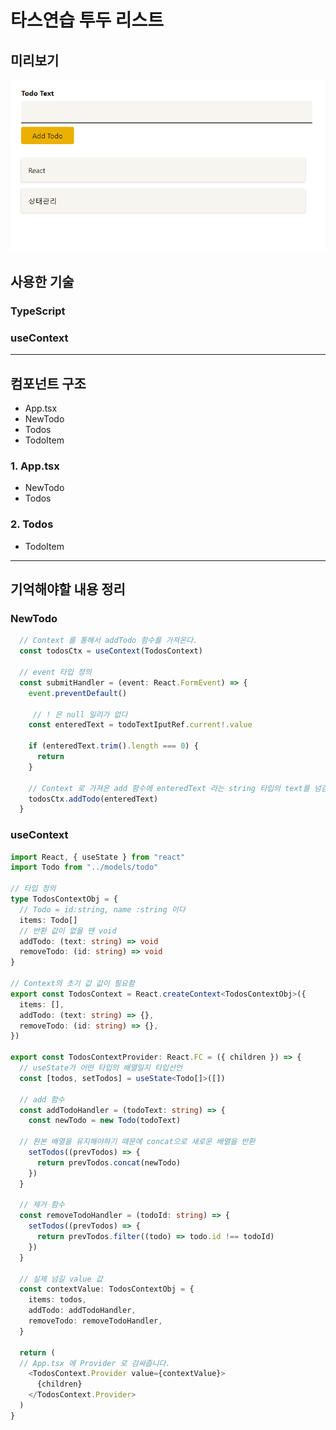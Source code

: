 # 타스연습 투두 리스트

## 미리보기


![이미지1](./src/assets/home.png)


## 사용한 기술
### **TypeScript**
### **useContext**
---
## 컴포넌트 구조

- App.tsx 
- NewTodo
- Todos
- TodoItem

### 1. App.tsx
- NewTodo
- Todos 

### 2. Todos
- TodoItem
---

## 기억해야할 내용 정리

### NewTodo
```typescript
  // Context 를 통해서 addTodo 함수를 가져온다.
  const todosCtx = useContext(TodosContext)

  // event 타입 정의
  const submitHandler = (event: React.FormEvent) => {
    event.preventDefault()

     // ! 은 null 일리가 없다
    const enteredText = todoTextIputRef.current!.value
 
    if (enteredText.trim().length === 0) {
      return
    }

    // Context 로 가져온 add 함수에 enteredText 라는 string 타입의 text를 넘김
    todosCtx.addTodo(enteredText)
  }
```

### useContext

```typeScript
import React, { useState } from "react"
import Todo from "../models/todo"

// 타입 정의
type TodosContextObj = {
  // Todo = id:string, name :string 이다
  items: Todo[]
  // 반환 값이 없을 땐 void
  addTodo: (text: string) => void
  removeTodo: (id: string) => void
}

// Context의 초기 값 값이 필요함
export const TodosContext = React.createContext<TodosContextObj>({
  items: [],
  addTodo: (text: string) => {},
  removeTodo: (id: string) => {},
})

export const TodosContextProvider: React.FC = ({ children }) => {
  // useState가 어떤 타입의 배열일지 타입선언
  const [todos, setTodos] = useState<Todo[]>([])

  // add 함수
  const addTodoHandler = (todoText: string) => {
    const newTodo = new Todo(todoText)

  // 원본 배열을 유지해야하기 때문에 concat으로 새로운 배열을 반환
    setTodos((prevTodos) => {
      return prevTodos.concat(newTodo)
    })
  }

  // 제거 함수
  const removeTodoHandler = (todoId: string) => {
    setTodos((prevTodos) => {
      return prevTodos.filter((todo) => todo.id !== todoId)
    })
  }

  // 실제 넘길 value 값
  const contextValue: TodosContextObj = {
    items: todos,
    addTodo: addTodoHandler,
    removeTodo: removeTodoHandler,
  }

  return (
  // App.tsx 에 Provider 로 감싸줍니다.
    <TodosContext.Provider value={contextValue}>
      {children}
    </TodosContext.Provider>
  )
}



```